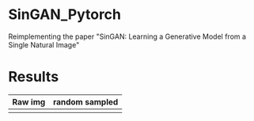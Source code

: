 # SinGAN_Pytorch
Reimplementing the paper "SinGAN: Learning a Generative Model from a Single Natural Image"

# Results

|Raw img|random sampled|
|-|-|
|||
